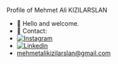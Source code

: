 Profile of Mehmet Ali KIZILARSLAN
- 👋 Hello and welcome. 
- 📧 Contact:
- [![Instagram]()](https://www.instagram.com/mmokzlrsn/)
- [![Linkedin]()](https://www.linkedin.com/in/mehmetalikizilarslan/)
- mehmetalikizilarslan@gmail.com
